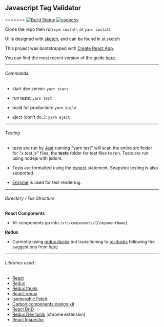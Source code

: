 ## Javascript Tag Validator
=======
[![Build Status](https://travis-ci.org/theobarberbany/js_tag_validator.svg?branch=master)](https://travis-ci.org/theobarberbany/js_tag_validator) [![codecov](https://codecov.io/gh/theobarberbany/js_tag_validator/branch/master/graph/badge.svg)](https://codecov.io/gh/theobarberbany/js_tag_validator)



Clone the repo then run `npm install` or `yarn install`

UI is designed with [sketch](https://www.sketchapp.com/), and can be found in ui.sketch

This project was bootstrapped with [Create React App](https://github.com/facebookincubator/create-react-app).

You can find the most recent version of the guide [here](https://github.com/facebookincubator/create-react-app/blob/master/packages/react-scripts/template/README.md).

---

###### Commands:

  - start dev server: `yarn start`

  - run tests: `yarn test`

  - build for production: `yarn build`

  - eject (don't do..): `yarn eject`

---

###### Testing

  * tests are run by [Jest](https://facebook.github.io/jest/) running "yarn test" will
    scan the entire src folder for "x.test.js" files, the __tests__ folder for test files to run.
    Tests are run using nodejs with jsdom.

  *  Tests are formatted using the [expect](https://facebook.github.io/jest/docs/en/expect.html) statement. 
     Snapshot testing is also supported.
    
  * [Enzyme](http://airbnb.io/enzyme/) is used for test rendering.

---

###### Directory / File Structure

**React Components**

  * All components go into `/src/components/{ComponentName}`

**Redux**

  * Currently using [redux ducks](https://github.com/erikras/ducks-modular-redux) but transitioning to [re-ducks](https://github.com/alexnm/re-ducks) following the suggestions from [here](https://medium.freecodecamp.org/scaling-your-redux-app-with-ducks-6115955638be)


---

###### Libraries used :

 - [React](https://reactjs.org/)
 - [Redux](https://github.com/reactjs/redux)
 - [Redux thunk](https://github.com/gaearon/redux-thunk)
 - [React-redux](https://github.com/reactjs/react-redux)
 - [Isomorphic Fetch](https://github.com/matthew-andrews/isomorphic-fetch)
 - [Carbon components design kit](http://carbondesignsystem.com/)
 - [React DnD](https://github.com/react-dnd/react-dnd)
 - [Redux Dev tools](https://github.com/zalmoxisus/redux-devtools-extension) (chrome extension)
 - [React Inspector](https://github.com/xyc/react-inspector)
